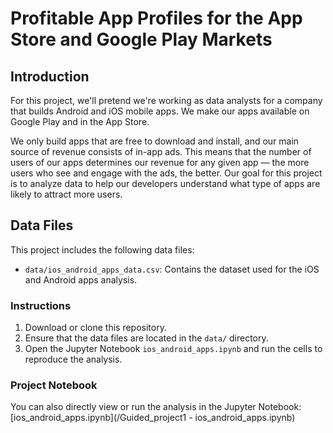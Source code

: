 # Profitable App Profiles for the App Store and Google Play Markets

## Introduction

For this project, we'll pretend we're working as data analysts for a company that builds Android and iOS mobile apps. We make our apps available on Google Play and in the App Store.

We only build apps that are free to download and install, and our main source of revenue consists of in-app ads. This means that the number of users of our apps determines our revenue for any given app — the more users who see and engage with the ads, the better. Our goal for this project is to analyze data to help our developers understand what type of apps are likely to attract more users.

## Data Files

This project includes the following data files:

- `data/ios_android_apps_data.csv`: Contains the dataset used for the iOS and Android apps analysis.

### Instructions

1. Download or clone this repository.
2. Ensure that the data files are located in the `data/` directory.
3. Open the Jupyter Notebook `ios_android_apps.ipynb` and run the cells to reproduce the analysis.

### Project Notebook

You can also directly view or run the analysis in the Jupyter Notebook: [ios_android_apps.ipynb](/Guided_project1 - ios_android_apps.ipynb)
